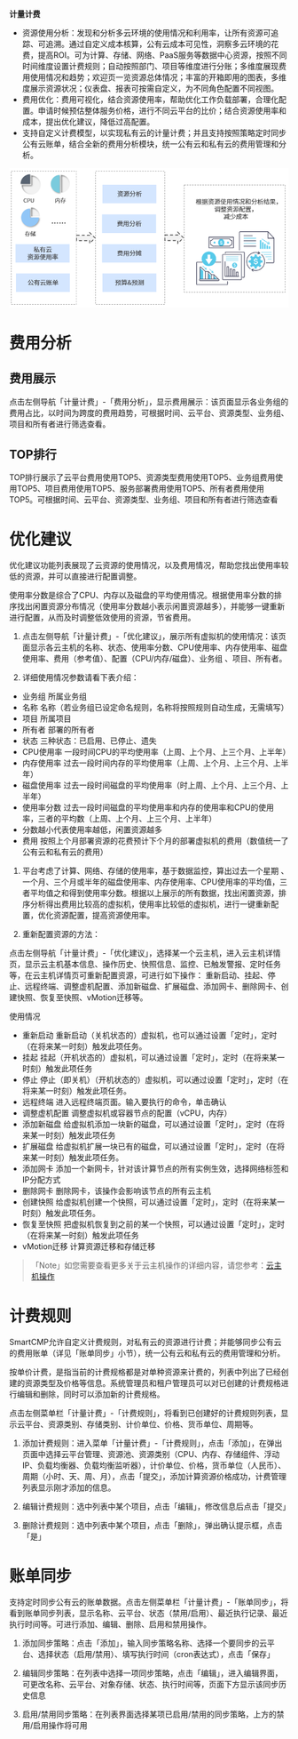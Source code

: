**计量计费**

+ 资源使用分析：发现和分析多云环境的使用情况和利用率，让所有资源可追踪、可追溯。通过自定义成本核算，公有云成本可见性，洞察多云环境的花费，提高ROI。可为计算、存储、网络、PaaS服务等数据中心资源，按照不同时间维度设置计费规则；自动按照部门、项目等维度进行分账；多维度展现费用使用情况和趋势；欢迎页一览资源总体情况；丰富的开箱即用的图表，多维度展示资源状况；仪表盘、报表可按需自定义，为不同角色配置不同视图。
+ 费用优化：费用可视化，结合资源使用率，帮助优化工作负载部署，合理化配置。申请时候预估整体服务价格，进行不同云平台的比价；结合资源使用率和成本，提出优化建议，降低过高配置。
+ 支持自定义计费模型，以实现私有云的计量计费；并且支持按照策略定时同步公有云账单，结合全新的费用分析模块，统一公有云和私有云的费用管理和分析。

![计量计费](../../picture/Admin/计量计费.png)

# 费用分析

## 费用展示 

点击左侧导航「计量计费」-「费用分析」，显示费用展示：该页面显示各业务组的费用占比，以时间为跨度的费用趋势，可根据时间、云平台、资源类型、业务组、项目和所有者进行筛选查看。

## TOP排行

TOP排行展示了云平台费用使用TOP5、资源类型费用使用TOP5、业务组费用使用TOP5、项目费用使用TOP5、服务部署费用使用TOP5、所有者费用使用TOP5。可根据时间、云平台、资源类型、业务组、项目和所有者进行筛选查看

# 优化建议

优化建议功能列表展现了云资源的使用情况，以及费用情况，帮助您找出使用率较低的资源，并可以直接进行配置调整。

使用率分数是综合了CPU、内存以及磁盘的平均使用情况。根据使用率分数的排序找出闲置资源分布情况（使用率分数越小表示闲置资源越多），并能够一键重新进行配置，从而及时调整低效使用的资源，节省费用。

1.  点击左侧导航「计量计费」-「优化建议」，展示所有虚拟机的使用情况：该页面显示各云主机的名称、状态、使用率分数、CPU使用率、内存使用率、磁盘使用率、费用（参考值）、配置（CPU/内存/磁盘）、业务组
    、项目、所有者。

2.  详细使用情况参数请看下表介绍：

 + 业务组	所属业务组
 + 名称	名称（若业务组已设定命名规则，名称将按照规则自动生成，无需填写）
 + 项目	所属项目
 + 所有者	部署的所有者
 + 状态	三种状态：已启用、已停止、遗失
 + CPU使用率	一段时间CPU的平均使用率（上周、上个月、上三个月、上半年）
 + 内存使用率	过去一段时间内存的平均使用率（上周、上个月、上三个月、上半年）
 + 磁盘使用率	过去一段时间磁盘的平均使用率（时上周、上个月、上三个月、上半年）
 + 使用率分数	过去一段时间磁盘的平均使用率和内存的使用率和CPU的使用率，三者的平均数（上周、上个月、上三个月、上半年）
 + 分数越小代表使用率越低，闲置资源越多
 + 费用	按照上个月部署资源的花费预计下个月的部署虚拟机的费用（数值统一了公有云和私有云的费用）



1.  平台考虑了计算、网络、存储的使用率，基于数据监控，算出过去一个星期
    、一个月、三个月或半年的磁盘使用率、内存使用率、CPU使用率的平均值，三者平均值之和得到使用率分数。根据以上展示的所有数据，找出闲置资源，排序分析得出费用比较高的虚拟机，使用率比较低的虚拟机，进行一键重新配置，优化资源配置，提高资源使用率。

2.  重新配置资源的方法：

 点击左侧导航「计量计费」-「优化建议」，选择某一个云主机，进入云主机详情页，显示云主机基本信息、操作历史、快照信息、监控、已触发警报、定时任务等，在云主机详情页可重新配置资源，可进行如下操作：
 重新启动、挂起、停止、远程终端、调整虚机配置、添加新磁盘、扩展磁盘、添加网卡、删除网卡、创建快照、恢复至快照、vMotion迁移等。

  使用情况       
 
 + 重新启动       重新启动（关机状态的）虚拟机，也可以通过设置「定时」，定时（在将来某一时刻）触发此项任务。
 + 挂起           挂起（开机状态的）虚拟机，可以通过设置「定时」，定时（在将来某一时刻）触发此项任务
 + 停止           停止（即关机）（开机状态的）虚拟机，可以通过设置「定时」，定时（在将来某一时刻）触发此项任务。
 +   远程终端       进入远程终端页面。输入要执行的命令，单击确认
 +   调整虚机配置   调整虚拟机或容器节点的配置（vCPU，内存）
 +   添加新磁盘     给虚拟机添加一块新的磁盘，可以通过设置「定时」，定时（在将来某一时刻）触发此项任务
 +   扩展磁盘       给虚拟机扩展一块已有的磁盘，可以通过设置「定时」，定时（在将来某一时刻）触发此项任务。
 +   添加网卡       添加一个新网卡，针对该计算节点的所有实例生效，选择网络标签和IP分配方式
 +   删除网卡       删除网卡，该操作会影响该节点的所有云主机
 +   创建快照       给虚拟机创建一个快照，可以通过设置「定时」，定时（在将来某一时刻）触发此项任务。
 +   恢复至快照     把虚拟机恢复到之前的某一个快照，可以通过设置「定时」，定时（在将来某一时刻）触发此项任务
 +   vMotion迁移    计算资源迁移和存储迁移

>「Note」如您需要查看更多关于云主机操作的详细内容，请您参考：[云主机操作](https://cloudchef.github.io/doc/AdminDoc/06云资源的全生命周期管理/我的部署.html)

# 计费规则

SmartCMP允许自定义计费规则，对私有云的资源进行计费；并能够同步公有云的费用账单（详见「账单同步」小节），统一公有云和私有云的费用管理和分析。

按单价计费，是指当前的计费规格都是对单种资源来计费的，列表中列出了已经创建的资源类型及价格等信息。系统管理员和租户管理员可以对已创建的计费规格进行编辑和删除，同时可以添加新的计费规格。

点击左侧菜单栏「计量计费」-「计费规则」，将看到已创建好的计费规则列表，显示云平台、资源类别、存储类别、计价单位、价格、货币单位、周期等。

1.  添加计费规则：进入菜单「计量计费」-「计费规则」，点击「添加」，在弹出页面中选择云平台管理、资源池、资源类别（CPU、内存、存储组件、浮动IP、负载均衡器、负载均衡监听器），计价单位、价格，货币单位（人民币）、周期（小时、天、周、月），点击「提交」，添加计算资源价格成功，计费管理列表显示刚才添加的信息。

2.  编辑计费规则：选中列表中某个项目，点击「编辑」，修改信息后点击「提交」

3.  删除计费规则：选中列表中某个项目，点击「删除」，弹出确认提示框，点击「是」

# 账单同步

支持定时同步公有云的账单数据。点击左侧菜单栏「计量计费」-「账单同步」，将看到账单同步列表，显示名称、云平台、状态（禁用/启用）、最近执行记录、最近执行时间等。可进行添加、编辑、删除、启用和禁用操作。

1.  添加同步策略：点击「添加」，输入同步策略名称、选择一个要同步的云平台、选择状态（启用/禁用）、填写执行时间（cron表达式），点击「保存」

2.  编辑同步策略：在列表中选择一项同步策略，点击「编辑」，进入编辑界面，可更改名称、云平台、对象存储、状态、执行时间等，页面下方显示该同步历史信息

3.  启用/禁用同步策略：在列表界面选择某项已启用/禁用的同步策略，上方的禁用/启用操作将可用

